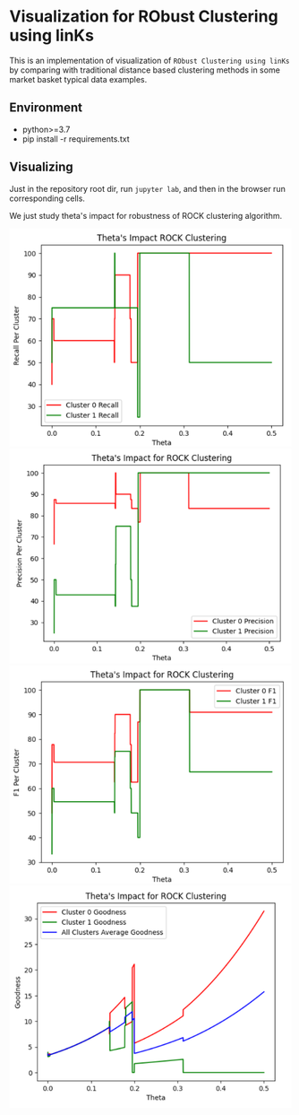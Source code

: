 # Visualization for RObust Clustering using linKs

This is an implementation of visualization of `RObust Clustering using linKs` by comparing with traditional distance based clustering methods in some market basket typical data examples.

## Environment

- python>=3.7
- pip install -r requirements.txt

## Visualizing

Just in the repository root dir, run `jupyter lab`, and then in the browser run corresponding cells.

We just study theta's impact for robustness of ROCK clustering algorithm.

![](./res/recall.png)
![](./res/precision.png)
![](./res/f1.png)
![](./res/goodness.png)